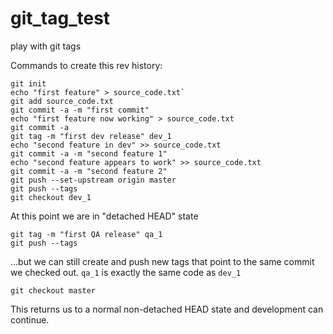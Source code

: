 # git_tag_test
play with git tags

Commands to create this rev history:
```
git init
echo "first feature" > source_code.txt`
git add source_code.txt 
git commit -a -m "first commit"
echo "first feature now working" > source_code.txt
git commit -a
git tag -m "first dev release" dev_1
echo "second feature in dev" >> source_code.txt
git commit -a -m "second feature 1"
echo "second feature appears to work" >> source_code.txt
git commit -a -m "second feature 2"
git push --set-upstream origin master
git push --tags
git checkout dev_1
```
At this point we are in "detached HEAD" state

```
git tag -m "first QA release" qa_1
git push --tags
```
...but we can still create and push new tags that point to the same commit we checked out. `qa_1` is exactly the same code as `dev_1`

```
git checkout master
```
This returns us to a normal non-detached HEAD state and development can continue.
